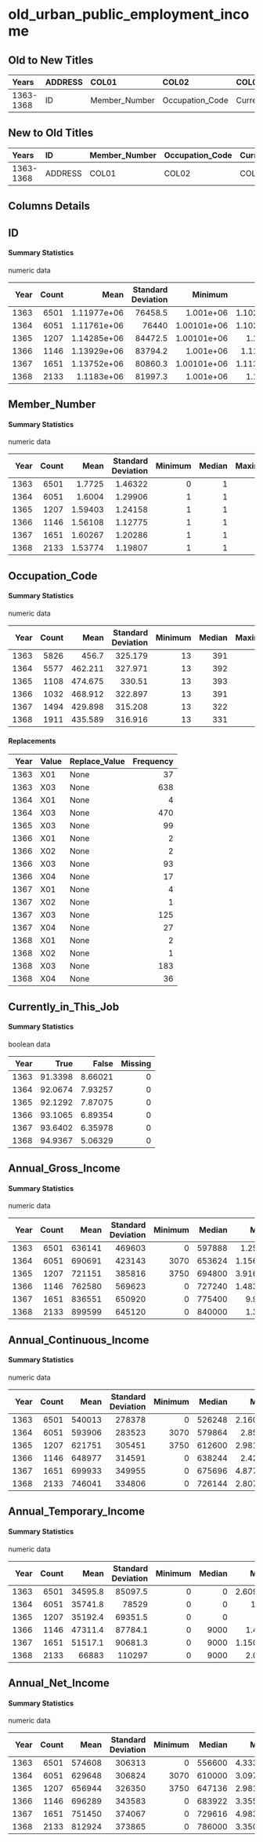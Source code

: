 # old_urban_public_employment_income

## Old to New Titles

| Years     | ADDRESS   | COL01         | COL02           | COL03                 | COL05               | COL07                    | COL09                   | COL11             |
|:----------|:----------|:--------------|:----------------|:----------------------|:--------------------|:-------------------------|:------------------------|:------------------|
| 1363-1368 | ID        | Member_Number | Occupation_Code | Currently_in_This_Job | Annual_Gross_Income | Annual_Continuous_Income | Annual_Temporary_Income | Annual_Net_Income |


## New to Old Titles

| Years     | ID      | Member_Number   | Occupation_Code   | Currently_in_This_Job   | Annual_Gross_Income   | Annual_Continuous_Income   | Annual_Temporary_Income   | Annual_Net_Income   |
|:----------|:--------|:----------------|:------------------|:------------------------|:----------------------|:---------------------------|:--------------------------|:--------------------|
| 1363-1368 | ADDRESS | COL01           | COL02             | COL03                   | COL05                 | COL07                      | COL09                     | COL11               |


## Columns Details

## ID

#### Summary Statistics

numeric data

|   Year |   Count |        Mean |   Standard Deviation |     Minimum |      Median |     Maximum |
|-------:|--------:|------------:|---------------------:|------------:|------------:|------------:|
|   1363 |    6501 | 1.11977e+06 |              76458.5 | 1.001e+06   | 1.10221e+06 | 1.23451e+06 |
|   1364 |    6051 | 1.11761e+06 |              76440   | 1.00101e+06 | 1.10208e+06 | 1.23442e+06 |
|   1365 |    1207 | 1.14285e+06 |              84472.5 | 1.00101e+06 | 1.131e+06   | 1.23422e+06 |
|   1366 |    1146 | 1.13929e+06 |              83794.2 | 1.001e+06   | 1.1135e+06  | 1.23421e+06 |
|   1367 |    1651 | 1.13752e+06 |              80860.3 | 1.00101e+06 | 1.11303e+06 | 1.23427e+06 |
|   1368 |    2133 | 1.1183e+06  |              81997.3 | 1.001e+06   | 1.113e+06   | 1.23427e+06 |


## Member_Number

#### Summary Statistics

numeric data

|   Year |   Count |    Mean |   Standard Deviation |   Minimum |   Median |   Maximum |
|-------:|--------:|--------:|---------------------:|----------:|---------:|----------:|
|   1363 |    6501 | 1.7725  |              1.46322 |         0 |        1 |        14 |
|   1364 |    6051 | 1.6004  |              1.29906 |         1 |        1 |        14 |
|   1365 |    1207 | 1.59403 |              1.24158 |         1 |        1 |        11 |
|   1366 |    1146 | 1.56108 |              1.12775 |         1 |        1 |         9 |
|   1367 |    1651 | 1.60267 |              1.20286 |         1 |        1 |        12 |
|   1368 |    2133 | 1.53774 |              1.19807 |         1 |        1 |        15 |


## Occupation_Code

#### Summary Statistics

numeric data

|   Year |   Count |    Mean |   Standard Deviation |   Minimum |   Median |   Maximum |
|-------:|--------:|--------:|---------------------:|----------:|---------:|----------:|
|   1363 |    5826 | 456.7   |              325.179 |        13 |      391 |       999 |
|   1364 |    5577 | 462.211 |              327.971 |        13 |      392 |       999 |
|   1365 |    1108 | 474.675 |              330.51  |        13 |      393 |       999 |
|   1366 |    1032 | 468.912 |              322.897 |        13 |      391 |       999 |
|   1367 |    1494 | 429.898 |              315.208 |        13 |      322 |       999 |
|   1368 |    1911 | 435.589 |              316.916 |        13 |      331 |       999 |


#### Replacements

|   Year | Value   | Replace_Value   |   Frequency |
|-------:|:--------|:----------------|------------:|
|   1363 | X01     | None            |          37 |
|   1363 | X03     | None            |         638 |
|   1364 | X01     | None            |           4 |
|   1364 | X03     | None            |         470 |
|   1365 | X03     | None            |          99 |
|   1366 | X01     | None            |           2 |
|   1366 | X02     | None            |           2 |
|   1366 | X03     | None            |          93 |
|   1366 | X04     | None            |          17 |
|   1367 | X01     | None            |           4 |
|   1367 | X02     | None            |           1 |
|   1367 | X03     | None            |         125 |
|   1367 | X04     | None            |          27 |
|   1368 | X01     | None            |           2 |
|   1368 | X02     | None            |           1 |
|   1368 | X03     | None            |         183 |
|   1368 | X04     | None            |          36 |


## Currently_in_This_Job

#### Summary Statistics

boolean data

|   Year |    True |   False |   Missing |
|-------:|--------:|--------:|----------:|
|   1363 | 91.3398 | 8.66021 |         0 |
|   1364 | 92.0674 | 7.93257 |         0 |
|   1365 | 92.1292 | 7.87075 |         0 |
|   1366 | 93.1065 | 6.89354 |         0 |
|   1367 | 93.6402 | 6.35978 |         0 |
|   1368 | 94.9367 | 5.06329 |         0 |


## Annual_Gross_Income

#### Summary Statistics

numeric data

|   Year |   Count |   Mean |   Standard Deviation |   Minimum |   Median |     Maximum |
|-------:|--------:|-------:|---------------------:|----------:|---------:|------------:|
|   1363 |    6501 | 636141 |               469603 |         0 |   597888 | 1.2516e+07  |
|   1364 |    6051 | 690691 |               423143 |      3070 |   653624 | 1.15607e+07 |
|   1365 |    1207 | 721151 |               385816 |      3750 |   694800 | 3.91601e+06 |
|   1366 |    1146 | 762580 |               569623 |         0 |   727240 | 1.48334e+07 |
|   1367 |    1651 | 836551 |               650920 |         0 |   775400 | 9.955e+06   |
|   1368 |    2133 | 899599 |               645120 |         0 |   840000 | 1.328e+07   |


## Annual_Continuous_Income

#### Summary Statistics

numeric data

|   Year |   Count |   Mean |   Standard Deviation |   Minimum |   Median |     Maximum |
|-------:|--------:|-------:|---------------------:|----------:|---------:|------------:|
|   1363 |    6501 | 540013 |               278378 |         0 |   526248 | 2.16012e+06 |
|   1364 |    6051 | 593906 |               283523 |      3070 |   579864 | 2.8532e+06  |
|   1365 |    1207 | 621751 |               305451 |      3750 |   612600 | 2.98122e+06 |
|   1366 |    1146 | 648977 |               314591 |         0 |   638244 | 2.4292e+06  |
|   1367 |    1651 | 699933 |               349955 |         0 |   675696 | 4.87794e+06 |
|   1368 |    2133 | 746041 |               334806 |         0 |   726144 | 2.80703e+06 |


## Annual_Temporary_Income

#### Summary Statistics

numeric data

|   Year |   Count |    Mean |   Standard Deviation |   Minimum |   Median |          Maximum |
|-------:|--------:|--------:|---------------------:|----------:|---------:|-----------------:|
|   1363 |    6501 | 34595.8 |              85097.5 |         0 |        0 |      2.60919e+06 |
|   1364 |    6051 | 35741.8 |              78529   |         0 |        0 |      1.65e+06    |
|   1365 |    1207 | 35192.4 |              69351.5 |         0 |        0 | 806000           |
|   1366 |    1146 | 47311.4 |              87784.1 |         0 |     9000 |      1.409e+06   |
|   1367 |    1651 | 51517.1 |              90681.3 |         0 |     9000 |      1.15026e+06 |
|   1368 |    2133 | 66883   |             110297   |         0 |     9000 |      2.034e+06   |


## Annual_Net_Income

#### Summary Statistics

numeric data

|   Year |   Count |   Mean |   Standard Deviation |   Minimum |   Median |     Maximum |
|-------:|--------:|-------:|---------------------:|----------:|---------:|------------:|
|   1363 |    6501 | 574608 |               306313 |         0 |   556600 | 4.33315e+06 |
|   1364 |    6051 | 629648 |               306824 |      3070 |   610000 | 3.09708e+06 |
|   1365 |    1207 | 656944 |               326350 |      3750 |   647136 | 2.98122e+06 |
|   1366 |    1146 | 696289 |               343583 |         0 |   683922 | 3.35519e+06 |
|   1367 |    1651 | 751450 |               374067 |         0 |   729616 | 4.98394e+06 |
|   1368 |    2133 | 812924 |               373865 |         0 |   786000 | 3.35069e+06 |


